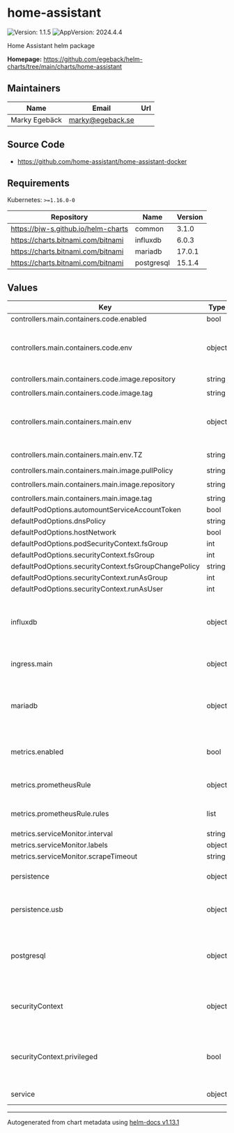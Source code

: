 # home-assistant

![Version: 1.1.5](https://img.shields.io/badge/Version-1.1.5-informational?style=flat-square) ![AppVersion: 2024.4.4](https://img.shields.io/badge/AppVersion-2024.4.4-informational?style=flat-square)

Home Assistant helm package

**Homepage:** <https://github.com/egeback/helm-charts/tree/main/charts/home-assistant>

## Maintainers

| Name | Email | Url |
| ---- | ------ | --- |
| Marky Egebäck | <marky@egeback.se> |  |

## Source Code

* <https://github.com/home-assistant/home-assistant-docker>

## Requirements

Kubernetes: `>=1.16.0-0`

| Repository | Name | Version |
|------------|------|---------|
| https://bjw-s.github.io/helm-charts | common | 3.1.0 |
| https://charts.bitnami.com/bitnami | influxdb | 6.0.3 |
| https://charts.bitnami.com/bitnami | mariadb | 17.0.1 |
| https://charts.bitnami.com/bitnami | postgresql | 15.1.4 |

## Values

| Key | Type | Default | Description |
|-----|------|---------|-------------|
| controllers.main.containers.code.enabled | bool | `false` |  |
| controllers.main.containers.code.env | object | See below | environment variables. See more environment variables in the [home-assistant documentation](https://home-assistant.org/docs). |
| controllers.main.containers.code.image.repository | string | `"causticlab/hass-configurator-docker"` | image repository |
| controllers.main.containers.code.image.tag | string | `"0.5.2"` | image tag |
| controllers.main.containers.main.env | object | See below | environment variables. See more environment variables in the [home-assistant documentation](https://home-assistant.org/docs). |
| controllers.main.containers.main.env.TZ | string | `"UTC"` | Set the container timezone |
| controllers.main.containers.main.image.pullPolicy | string | `"IfNotPresent"` | image pull policy |
| controllers.main.containers.main.image.repository | string | `"ghcr.io/home-assistant/home-assistant"` | image repository |
| controllers.main.containers.main.image.tag | string | chart.appVersion | image tag |
| defaultPodOptions.automountServiceAccountToken | bool | `false` |  |
| defaultPodOptions.dnsPolicy | string | `"ClusterFirstWithHostNet"` |  |
| defaultPodOptions.hostNetwork | bool | `true` |  |
| defaultPodOptions.podSecurityContext.fsGroup | int | `1000` |  |
| defaultPodOptions.securityContext.fsGroup | int | `1000` |  |
| defaultPodOptions.securityContext.fsGroupChangePolicy | string | `"OnRootMismatch"` |  |
| defaultPodOptions.securityContext.runAsGroup | int | `1000` |  |
| defaultPodOptions.securityContext.runAsUser | int | `1000` |  |
| influxdb | object | See values.yaml | Enable and configure influxdb database subchart under this key.    For more options see [influxdb chart documentation](https://github.com/bitnami/charts/tree/master/bitnami/influxdb) |
| ingress.main | object | See values.yaml | Enable and configure ingress settings for the chart under this key. |
| mariadb | object | See values.yaml | Enable and configure mariadb database subchart under this key.    For more options see [mariadb chart documentation](https://github.com/bitnami/charts/tree/master/bitnami/mariadb) |
| metrics.enabled | bool | See values.yaml | Enable and configure a Prometheus serviceMonitor for the chart under this key. |
| metrics.prometheusRule | object | See values.yaml | Enable and configure Prometheus Rules for the chart under this key. |
| metrics.prometheusRule.rules | list | See prometheusrules.yaml | Configure additionial rules for the chart under this key. |
| metrics.serviceMonitor.interval | string | `"1m"` |  |
| metrics.serviceMonitor.labels | object | `{}` |  |
| metrics.serviceMonitor.scrapeTimeout | string | `"30s"` |  |
| persistence | object | See values.yaml | Configure persistence settings for the chart under this key. |
| persistence.usb | object | See values.yaml | Configure a hostPathMount to mount a USB device in the container. |
| postgresql | object | See values.yaml | Enable and configure postgresql database subchart under this key.    For more options see [postgresql chart documentation](https://github.com/bitnami/charts/tree/master/bitnami/postgresql) |
| securityContext | object | `{"privileged":null}` | When hostNetwork is true set dnsPolicy to ClusterFirstWithHostNet dnsPolicy: ClusterFirstWithHostNet |
| securityContext.privileged | bool | `nil` | Privileged securityContext may be required if USB devics are accessed directly through the host machine |
| service | object | See values.yaml | Configures service settings for the chart. |

----------------------------------------------
Autogenerated from chart metadata using [helm-docs v1.13.1](https://github.com/norwoodj/helm-docs/releases/v1.13.1)
